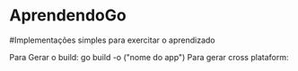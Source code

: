# AprendendoGo
#Implementações simples para exercitar o aprendizado

Para Gerar o build: go build -o ("nome do app")
Para gerar cross plataform: 
